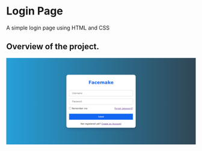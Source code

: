# Login Page

A simple login page using HTML and CSS

## Overview of the project.

<img src="images/LoginPage.png">
